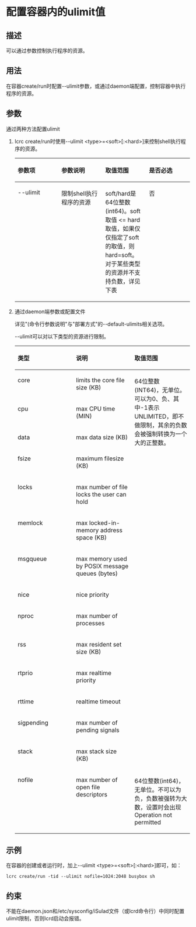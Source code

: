 # 配置容器内的ulimit值<a name="ZH-CN_TOPIC_0184808085"></a>

## 描述<a name="zh-cn_topic_0183316275_section13350115135310"></a>

可以通过参数控制执行程序的资源。

## 用法<a name="zh-cn_topic_0183316275_section188811239165314"></a>

在容器create/run时配置--ulimit参数，或通过daemon端配置，控制容器中执行程序的资源。

## 参数<a name="zh-cn_topic_0183316275_section204328722112"></a>

通过两种方法配置ulimit

1.  lcrc create/run时使用--ulimit <type\>=<soft\>\[:<hard\>\]来控制shell执行程序的资源。

    <a name="zh-cn_topic_0183316275_table192755843616"></a>
    <table><thead align="left"><tr id="zh-cn_topic_0183316275_row1927175818360"><th class="cellrowborder" valign="top" width="25%" id="mcps1.1.5.1.1"><p id="zh-cn_topic_0183316275_p2027105863611"><a name="zh-cn_topic_0183316275_p2027105863611"></a><a name="zh-cn_topic_0183316275_p2027105863611"></a><strong id="zh-cn_topic_0183316275_b122755815363"><a name="zh-cn_topic_0183316275_b122755815363"></a><a name="zh-cn_topic_0183316275_b122755815363"></a>参数项</strong></p>
    </th>
    <th class="cellrowborder" valign="top" width="25%" id="mcps1.1.5.1.2"><p id="zh-cn_topic_0183316275_p92717581368"><a name="zh-cn_topic_0183316275_p92717581368"></a><a name="zh-cn_topic_0183316275_p92717581368"></a><strong id="zh-cn_topic_0183316275_b15271058103614"><a name="zh-cn_topic_0183316275_b15271058103614"></a><a name="zh-cn_topic_0183316275_b15271058103614"></a>参数说明</strong></p>
    </th>
    <th class="cellrowborder" valign="top" width="25%" id="mcps1.1.5.1.3"><p id="zh-cn_topic_0183316275_p162711588364"><a name="zh-cn_topic_0183316275_p162711588364"></a><a name="zh-cn_topic_0183316275_p162711588364"></a><strong id="zh-cn_topic_0183316275_b19271058103613"><a name="zh-cn_topic_0183316275_b19271058103613"></a><a name="zh-cn_topic_0183316275_b19271058103613"></a>取值范围</strong></p>
    </th>
    <th class="cellrowborder" valign="top" width="25%" id="mcps1.1.5.1.4"><p id="zh-cn_topic_0183316275_p152715819368"><a name="zh-cn_topic_0183316275_p152715819368"></a><a name="zh-cn_topic_0183316275_p152715819368"></a><strong id="zh-cn_topic_0183316275_b182755853612"><a name="zh-cn_topic_0183316275_b182755853612"></a><a name="zh-cn_topic_0183316275_b182755853612"></a>是否必选</strong></p>
    </th>
    </tr>
    </thead>
    <tbody><tr id="zh-cn_topic_0183316275_row5282058193614"><td class="cellrowborder" valign="top" width="25%" headers="mcps1.1.5.1.1 "><p id="zh-cn_topic_0183316275_p02895810364"><a name="zh-cn_topic_0183316275_p02895810364"></a><a name="zh-cn_topic_0183316275_p02895810364"></a>--ulimit</p>
    </td>
    <td class="cellrowborder" valign="top" width="25%" headers="mcps1.1.5.1.2 "><p id="zh-cn_topic_0183316275_p2288589368"><a name="zh-cn_topic_0183316275_p2288589368"></a><a name="zh-cn_topic_0183316275_p2288589368"></a>限制shell执行程序的资源</p>
    </td>
    <td class="cellrowborder" valign="top" width="25%" headers="mcps1.1.5.1.3 "><p id="zh-cn_topic_0183316275_p113155510143"><a name="zh-cn_topic_0183316275_p113155510143"></a><a name="zh-cn_topic_0183316275_p113155510143"></a>soft/hard是64位整数(int64)。soft取值 &lt;= hard取值，如果仅仅指定了soft的取值，则hard=soft。对于某些类型的资源并不支持负数，详见下表</p>
    </td>
    <td class="cellrowborder" valign="top" width="25%" headers="mcps1.1.5.1.4 "><p id="zh-cn_topic_0183316275_p128558163611"><a name="zh-cn_topic_0183316275_p128558163611"></a><a name="zh-cn_topic_0183316275_p128558163611"></a>否</p>
    </td>
    </tr>
    </tbody>
    </table>

2.  通过daemon端参数或配置文件

    详见"(命令行参数说明"与"部署方式"的--default-ulimits相关选项。

    --ulimit可以对以下类型的资源进行限制。

    <a name="zh-cn_topic_0183316275_table107744812507"></a>
    <table><thead align="left"><tr id="zh-cn_topic_0183316275_row1277419815508"><th class="cellrowborder" valign="top" width="33.33333333333333%" id="mcps1.1.4.1.1"><p id="zh-cn_topic_0183316275_p2774681505"><a name="zh-cn_topic_0183316275_p2774681505"></a><a name="zh-cn_topic_0183316275_p2774681505"></a><strong id="zh-cn_topic_0183316275_b1777458105010"><a name="zh-cn_topic_0183316275_b1777458105010"></a><a name="zh-cn_topic_0183316275_b1777458105010"></a>类型</strong></p>
    </th>
    <th class="cellrowborder" valign="top" width="33.33333333333333%" id="mcps1.1.4.1.2"><p id="zh-cn_topic_0183316275_p6774168185013"><a name="zh-cn_topic_0183316275_p6774168185013"></a><a name="zh-cn_topic_0183316275_p6774168185013"></a><strong id="zh-cn_topic_0183316275_b157749817506"><a name="zh-cn_topic_0183316275_b157749817506"></a><a name="zh-cn_topic_0183316275_b157749817506"></a>说明</strong></p>
    </th>
    <th class="cellrowborder" valign="top" width="33.33333333333333%" id="mcps1.1.4.1.3"><p id="zh-cn_topic_0183316275_p10774983500"><a name="zh-cn_topic_0183316275_p10774983500"></a><a name="zh-cn_topic_0183316275_p10774983500"></a><strong id="zh-cn_topic_0183316275_b177411815014"><a name="zh-cn_topic_0183316275_b177411815014"></a><a name="zh-cn_topic_0183316275_b177411815014"></a>取值范围</strong></p>
    </th>
    </tr>
    </thead>
    <tbody><tr id="zh-cn_topic_0183316275_row677516855018"><td class="cellrowborder" valign="top" width="33.33333333333333%" headers="mcps1.1.4.1.1 "><p id="zh-cn_topic_0183316275_p177518155011"><a name="zh-cn_topic_0183316275_p177518155011"></a><a name="zh-cn_topic_0183316275_p177518155011"></a>core</p>
    </td>
    <td class="cellrowborder" valign="top" width="33.33333333333333%" headers="mcps1.1.4.1.2 "><p id="zh-cn_topic_0183316275_p1977548165019"><a name="zh-cn_topic_0183316275_p1977548165019"></a><a name="zh-cn_topic_0183316275_p1977548165019"></a>limits the core file size (KB)</p>
    </td>
    <td class="cellrowborder" rowspan="14" valign="top" width="33.33333333333333%" headers="mcps1.1.4.1.3 "><p id="zh-cn_topic_0183316275_p1577516855011"><a name="zh-cn_topic_0183316275_p1577516855011"></a><a name="zh-cn_topic_0183316275_p1577516855011"></a>64位整数(INT64)，无单位。可以为0、负、其中-1表示UNLIMITED，即不做限制，其余的负数会被强制转换为一个大的正整数。</p>
    </td>
    </tr>
    <tr id="zh-cn_topic_0183316275_row38865448572"><td class="cellrowborder" valign="top" headers="mcps1.1.4.1.1 "><p id="zh-cn_topic_0183316275_p128837446571"><a name="zh-cn_topic_0183316275_p128837446571"></a><a name="zh-cn_topic_0183316275_p128837446571"></a>cpu</p>
    </td>
    <td class="cellrowborder" valign="top" headers="mcps1.1.4.1.2 "><p id="zh-cn_topic_0183316275_p24819486261"><a name="zh-cn_topic_0183316275_p24819486261"></a><a name="zh-cn_topic_0183316275_p24819486261"></a>max CPU time (MIN)</p>
    </td>
    </tr>
    <tr id="zh-cn_topic_0183316275_row18167105285716"><td class="cellrowborder" valign="top" headers="mcps1.1.4.1.1 "><p id="zh-cn_topic_0183316275_p7165205217570"><a name="zh-cn_topic_0183316275_p7165205217570"></a><a name="zh-cn_topic_0183316275_p7165205217570"></a>data</p>
    </td>
    <td class="cellrowborder" valign="top" headers="mcps1.1.4.1.2 "><p id="zh-cn_topic_0183316275_p216335710265"><a name="zh-cn_topic_0183316275_p216335710265"></a><a name="zh-cn_topic_0183316275_p216335710265"></a>max data size (KB)</p>
    </td>
    </tr>
    <tr id="zh-cn_topic_0183316275_row58218531574"><td class="cellrowborder" valign="top" headers="mcps1.1.4.1.1 "><p id="zh-cn_topic_0183316275_p68201953145714"><a name="zh-cn_topic_0183316275_p68201953145714"></a><a name="zh-cn_topic_0183316275_p68201953145714"></a>fsize</p>
    </td>
    <td class="cellrowborder" valign="top" headers="mcps1.1.4.1.2 "><p id="zh-cn_topic_0183316275_p1541711817270"><a name="zh-cn_topic_0183316275_p1541711817270"></a><a name="zh-cn_topic_0183316275_p1541711817270"></a>maximum filesize (KB)</p>
    </td>
    </tr>
    <tr id="zh-cn_topic_0183316275_row13444185518573"><td class="cellrowborder" valign="top" headers="mcps1.1.4.1.1 "><p id="zh-cn_topic_0183316275_p244205517578"><a name="zh-cn_topic_0183316275_p244205517578"></a><a name="zh-cn_topic_0183316275_p244205517578"></a>locks</p>
    </td>
    <td class="cellrowborder" valign="top" headers="mcps1.1.4.1.2 "><p id="zh-cn_topic_0183316275_p6620718182710"><a name="zh-cn_topic_0183316275_p6620718182710"></a><a name="zh-cn_topic_0183316275_p6620718182710"></a>max number of file locks the user can hold</p>
    </td>
    </tr>
    <tr id="zh-cn_topic_0183316275_row4246175712575"><td class="cellrowborder" valign="top" headers="mcps1.1.4.1.1 "><p id="zh-cn_topic_0183316275_p1324485745719"><a name="zh-cn_topic_0183316275_p1324485745719"></a><a name="zh-cn_topic_0183316275_p1324485745719"></a>memlock</p>
    </td>
    <td class="cellrowborder" valign="top" headers="mcps1.1.4.1.2 "><p id="zh-cn_topic_0183316275_p224415785717"><a name="zh-cn_topic_0183316275_p224415785717"></a><a name="zh-cn_topic_0183316275_p224415785717"></a>max locked-in-memory address space (KB)</p>
    </td>
    </tr>
    <tr id="zh-cn_topic_0183316275_row3759820162420"><td class="cellrowborder" valign="top" headers="mcps1.1.4.1.1 "><p id="zh-cn_topic_0183316275_p177551620192416"><a name="zh-cn_topic_0183316275_p177551620192416"></a><a name="zh-cn_topic_0183316275_p177551620192416"></a>msgqueue</p>
    </td>
    <td class="cellrowborder" valign="top" headers="mcps1.1.4.1.2 "><p id="zh-cn_topic_0183316275_p0755220122413"><a name="zh-cn_topic_0183316275_p0755220122413"></a><a name="zh-cn_topic_0183316275_p0755220122413"></a>max memory used by POSIX message queues (bytes)</p>
    </td>
    </tr>
    <tr id="zh-cn_topic_0183316275_row584929152411"><td class="cellrowborder" valign="top" headers="mcps1.1.4.1.1 "><p id="zh-cn_topic_0183316275_p7811329152419"><a name="zh-cn_topic_0183316275_p7811329152419"></a><a name="zh-cn_topic_0183316275_p7811329152419"></a>nice</p>
    </td>
    <td class="cellrowborder" valign="top" headers="mcps1.1.4.1.2 "><p id="zh-cn_topic_0183316275_p151801412182815"><a name="zh-cn_topic_0183316275_p151801412182815"></a><a name="zh-cn_topic_0183316275_p151801412182815"></a>nice priority</p>
    </td>
    </tr>
    <tr id="zh-cn_topic_0183316275_row2387203192415"><td class="cellrowborder" valign="top" headers="mcps1.1.4.1.1 "><p id="zh-cn_topic_0183316275_p015081417259"><a name="zh-cn_topic_0183316275_p015081417259"></a><a name="zh-cn_topic_0183316275_p015081417259"></a>nproc</p>
    </td>
    <td class="cellrowborder" valign="top" headers="mcps1.1.4.1.2 "><p id="zh-cn_topic_0183316275_p1454164112283"><a name="zh-cn_topic_0183316275_p1454164112283"></a><a name="zh-cn_topic_0183316275_p1454164112283"></a>max number of processes</p>
    </td>
    </tr>
    <tr id="zh-cn_topic_0183316275_row510363316245"><td class="cellrowborder" valign="top" headers="mcps1.1.4.1.1 "><p id="zh-cn_topic_0183316275_p1210193311244"><a name="zh-cn_topic_0183316275_p1210193311244"></a><a name="zh-cn_topic_0183316275_p1210193311244"></a>rss</p>
    </td>
    <td class="cellrowborder" valign="top" headers="mcps1.1.4.1.2 "><p id="zh-cn_topic_0183316275_p1330124872810"><a name="zh-cn_topic_0183316275_p1330124872810"></a><a name="zh-cn_topic_0183316275_p1330124872810"></a>max resident set size (KB)</p>
    </td>
    </tr>
    <tr id="zh-cn_topic_0183316275_row10182634162415"><td class="cellrowborder" valign="top" headers="mcps1.1.4.1.1 "><p id="zh-cn_topic_0183316275_p71806346245"><a name="zh-cn_topic_0183316275_p71806346245"></a><a name="zh-cn_topic_0183316275_p71806346245"></a>rtprio</p>
    </td>
    <td class="cellrowborder" valign="top" headers="mcps1.1.4.1.2 "><p id="zh-cn_topic_0183316275_p8180153492410"><a name="zh-cn_topic_0183316275_p8180153492410"></a><a name="zh-cn_topic_0183316275_p8180153492410"></a>max realtime priority</p>
    </td>
    </tr>
    <tr id="zh-cn_topic_0183316275_row731643517244"><td class="cellrowborder" valign="top" headers="mcps1.1.4.1.1 "><p id="zh-cn_topic_0183316275_p331311358242"><a name="zh-cn_topic_0183316275_p331311358242"></a><a name="zh-cn_topic_0183316275_p331311358242"></a>rttime</p>
    </td>
    <td class="cellrowborder" valign="top" headers="mcps1.1.4.1.2 "><p id="zh-cn_topic_0183316275_p375422114613"><a name="zh-cn_topic_0183316275_p375422114613"></a><a name="zh-cn_topic_0183316275_p375422114613"></a>realtime timeout</p>
    </td>
    </tr>
    <tr id="zh-cn_topic_0183316275_row189151636172412"><td class="cellrowborder" valign="top" headers="mcps1.1.4.1.1 "><p id="zh-cn_topic_0183316275_p791383610241"><a name="zh-cn_topic_0183316275_p791383610241"></a><a name="zh-cn_topic_0183316275_p791383610241"></a>sigpending</p>
    </td>
    <td class="cellrowborder" valign="top" headers="mcps1.1.4.1.2 "><p id="zh-cn_topic_0183316275_p12730126203111"><a name="zh-cn_topic_0183316275_p12730126203111"></a><a name="zh-cn_topic_0183316275_p12730126203111"></a>max number of pending signals</p>
    </td>
    </tr>
    <tr id="zh-cn_topic_0183316275_row163861238152414"><td class="cellrowborder" valign="top" headers="mcps1.1.4.1.1 "><p id="zh-cn_topic_0183316275_p23846383242"><a name="zh-cn_topic_0183316275_p23846383242"></a><a name="zh-cn_topic_0183316275_p23846383242"></a>stack</p>
    </td>
    <td class="cellrowborder" valign="top" headers="mcps1.1.4.1.2 "><p id="zh-cn_topic_0183316275_p19713835143120"><a name="zh-cn_topic_0183316275_p19713835143120"></a><a name="zh-cn_topic_0183316275_p19713835143120"></a>max stack size (KB)</p>
    </td>
    </tr>
    <tr id="zh-cn_topic_0183316275_row144841516818"><td class="cellrowborder" valign="top" width="33.33333333333333%" headers="mcps1.1.4.1.1 "><p id="zh-cn_topic_0183316275_p47292201381"><a name="zh-cn_topic_0183316275_p47292201381"></a><a name="zh-cn_topic_0183316275_p47292201381"></a>nofile</p>
    </td>
    <td class="cellrowborder" valign="top" width="33.33333333333333%" headers="mcps1.1.4.1.2 "><p id="zh-cn_topic_0183316275_p972982017813"><a name="zh-cn_topic_0183316275_p972982017813"></a><a name="zh-cn_topic_0183316275_p972982017813"></a>max number of open file descriptors</p>
    </td>
    <td class="cellrowborder" valign="top" width="33.33333333333333%" headers="mcps1.1.4.1.3 "><p id="zh-cn_topic_0183316275_p77290204817"><a name="zh-cn_topic_0183316275_p77290204817"></a><a name="zh-cn_topic_0183316275_p77290204817"></a>64位整数(int64)，无单位。不可以为负，负数被强转为大数，设置时会出现Operation not permitted</p>
    </td>
    </tr>
    </tbody>
    </table>


## 示例<a name="zh-cn_topic_0183316275_section1734193235916"></a>

在容器的创建或者运行时，加上--ulimit <type\>=<soft\>\[:<hard\>\]即可，如：

```
lcrc create/run -tid --ulimit nofile=1024:2048 busybox sh
```

## 约束<a name="zh-cn_topic_0183316275_section346363019141"></a>

不能在daemon.json和/etc/sysconfig/iSulad文件（或lcrd命令行）中同时配置ulimit限制，否则lcrd启动会报错。

